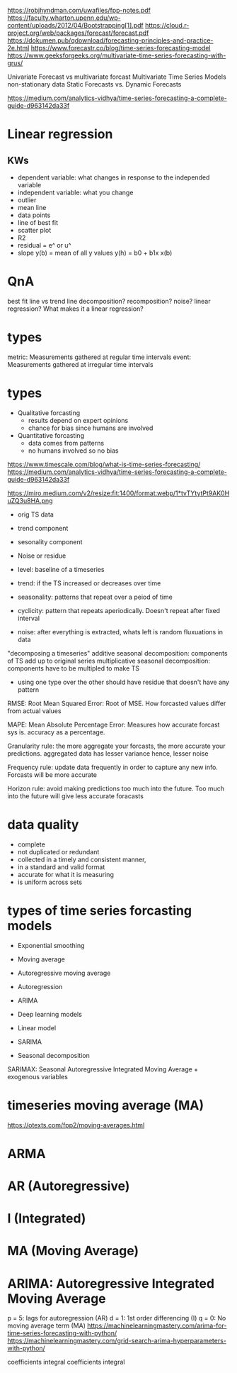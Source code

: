 https://robjhyndman.com/uwafiles/fpp-notes.pdf
https://faculty.wharton.upenn.edu/wp-content/uploads/2012/04/Bootstrapping[1].pdf
https://cloud.r-project.org/web/packages/forecast/forecast.pdf
https://dokumen.pub/qdownload/forecasting-principles-and-practice-2e.html
https://www.forecastr.co/blog/time-series-forecasting-model
https://www.geeksforgeeks.org/multivariate-time-series-forecasting-with-grus/

Univariate Forecast vs multivariate forcast
Multivariate Time Series Models
non-stationary data
Static Forecasts vs. Dynamic Forecasts

https://medium.com/analytics-vidhya/time-series-forecasting-a-complete-guide-d963142da33f


# Linear regression
## KWs
* dependent variable: what changes in response to the independed variable
* independent variable: what you change
* outlier
* mean line
* data points
* line of best fit
* scatter plot
* R2
* residual = e^ or u^
* slope
y(b) = mean of all y values
y(h) = b0 + b1x
x(b)
# QnA
best fit line vs trend line
decomposition?
recomposition?
noise?
linear regression? What makes it a linear regression?

# types
metric: Measurements gathered at regular time intervals
event: Measurements gathered at irregular time intervals

# types
- Qualitative forcasting
  * results depend on expert opinions
  * chance for bias since humans are involved
- Quantitative forcasting
  * data comes from patterns
  * no humans involved so no bias

https://www.timescale.com/blog/what-is-time-series-forecasting/
https://medium.com/analytics-vidhya/time-series-forecasting-a-complete-guide-d963142da33f

https://miro.medium.com/v2/resize:fit:1400/format:webp/1*tvTYtytPt9AK0HuZQ3u8HA.png
* orig TS data
* trend component
* sesonality component
* Noise or residue

* level: baseline of a timeseries
* trend: if the TS increased or decreases over time
* seasonality: patterns that repeat over a peiod of time
* cyclicity: pattern that repeats aperiodically. Doesn't repeat after fixed interval
* noise: after everything is extracted, whats left is random fluxuations in data

"decomposing a timeseries"
additive seasonal decomposition: components of TS add up to original series
multiplicative seasonal decomposition: components have to be multipled to make TS
* using one type over the other should have residue that doesn't have any pattern

RMSE: Root Mean Squared Error: Root of MSE. How forcasted values differ from actual values

MAPE: Mean Absolute Percentage Error: Measures how accurate forcast sys is. accuracy as a percentage. 

Granularity rule: the more aggregate your forcasts, the more accurate your predictions. aggregated data has lesser variance hence, lesser noise

Frequency rule: update data frequently in order to capture any new info. Forcasts will be more accurate

Horizon rule: avoid making predictions too much into the future. Too much into the future will give less accurate foracasts



# data quality
- complete
- not duplicated or redundant
- collected in a timely and consistent manner,
- in a standard and valid format
- accurate for what it is measuring
- is uniform across sets

# types of time series forcasting models
- Exponential smoothing
- Moving average
- Autoregressive moving average
- Autoregression
- ARIMA

- Deep learning models
- Linear model
- SARIMA
- Seasonal decomposition

SARIMAX: Seasonal Autoregressive Integrated Moving Average + exogenous variables

# timeseries moving average (MA)
https://otexts.com/fpp2/moving-averages.html

# ARMA
# AR (Autoregressive)
# I (Integrated)
# MA (Moving Average)
# ARIMA: Autoregressive Integrated Moving Average

p = 5: lags for autoregression (AR)
d = 1: 1st order differencing (I)
q = 0: No moving average term (MA)
https://machinelearningmastery.com/arima-for-time-series-forecasting-with-python/
https://machinelearningmastery.com/grid-search-arima-hyperparameters-with-python/


coefficients integral
coefficients
integral